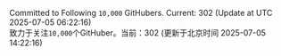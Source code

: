 Committed to Following `10,000` GitHubers. Current: <!-- FOLLOWING_COUNT -->302<!-- FOLLOWING_COUNT --> (Update at UTC <!-- LAST_UPDATED -->2025-07-05 06:22:16<!-- LAST_UPDATED -->)<br>
致力于关注`10,000`个GitHuber。当前：<!-- FOLLOWING_COUNT -->302<!-- FOLLOWING_COUNT --> (更新于北京时间 <!-- LAST_UPDATED_CST -->2025-07-05 14:22:16<!-- LAST_UPDATED_CST -->)
